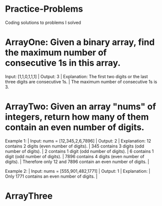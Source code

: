 # Practice-Problems
Coding solutions to problems I solved 

# ArrayOne: Given a binary array, find the maximum number of consecutive 1s in this array.
Input: [1,1,0,1,1,1] | 
Output: 3 | 
Explanation: The first two digits or the last three digits are consecutive 1s. | 
    The maximum number of consecutive 1s is 3.
    
# ArrayTwo: Given an array "nums" of integers, return how many of them contain an even number of digits.
Example 1: | 
Input: nums = [12,345,2,6,7896] | 
Output: 2 | 
Explanation:
12 contains 2 digits (even number of digits).  | 
345 contains 3 digits (odd number of digits).  | 
2 contains 1 digit (odd number of digits).  | 
6 contains 1 digit (odd number of digits).  | 
7896 contains 4 digits (even number of digits).  | 
Therefore only 12 and 7896 contain an even number of digits. | 

Example 2: | 
Input: nums = [555,901,482,1771] | 
Output: 1  | 
Explanation:  | 
Only 1771 contains an even number of digits. | 

# ArrayThree
